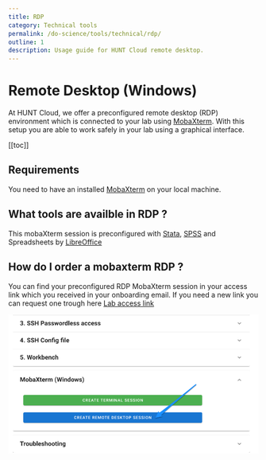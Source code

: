 ```yaml
---
title: RDP
category: Technical tools
permalink: /do-science/tools/technical/rdp/
outline: 1
description: Usage guide for HUNT Cloud remote desktop.
---
```


# Remote Desktop (Windows) 

At HUNT Cloud, we offer a preconfigured remote desktop (RDP) environment which is connected to your lab using [MobaXterm](https://mobaxterm.mobatek.net/). With this setup you are able to work safely in your lab using a graphical interface.

[[toc]]

## Requirements 

You need to have an installed [MobaXterm](https://mobaxterm.mobatek.net/download.html) on your local machine.

## What tools are availble in RDP ?

This mobaXterm session is preconfigured with [Stata](/do-science/tools/analytical/stata.md), [SPSS](https://www.ibm.com/products/spss-statistics) and Spreadsheets by [LibreOffice](https://www.libreoffice.org/)


## How do I order a mobaxterm RDP ? 

You can find your preconfigured RDP MobaXterm session in your access link which you received in your onboarding email. If you need a new link you can request one trough here [Lab access link](https://docs.hdc.ntnu.no/do-science/service-desk/#request-lab-access-link-reissue)


![image_rdp1](./images/create_rdp.png)
